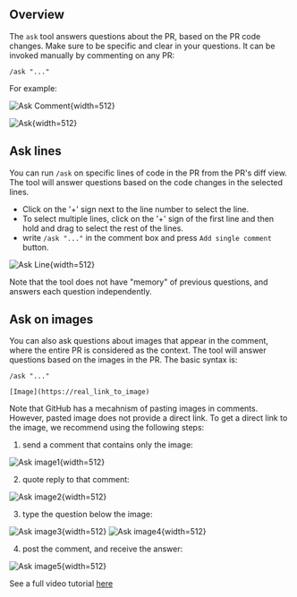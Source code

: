 ## Overview

The `ask` tool answers questions about the PR, based on the PR code changes. Make sure to be specific and clear in your questions.
It can be invoked manually by commenting on any PR:
```
/ask "..."
```
For example:

![Ask Comment](https://codium.ai/images/pr_agent/ask_comment.png){width=512}

![Ask](https://codium.ai/images/pr_agent/ask.png){width=512}

## Ask lines

You can run `/ask` on specific lines of code in the PR from the PR's diff view. The tool will answer questions based on the code changes in the selected lines.
- Click on the '+' sign next to the line number to select the line.
- To select multiple lines, click on the '+' sign of the first line and then hold and drag to select the rest of the lines. 
- write `/ask "..."` in the comment box and press `Add single comment` button.

![Ask Line](https://codium.ai/images/pr_agent/Ask_line.png){width=512}

Note that the tool does not have "memory" of previous questions, and answers each question independently.

## Ask on images

You can also ask questions about images that appear in the comment, where the entire PR is considered as the context. The tool will answer questions based on the images in the PR.
The basic syntax is:
```
/ask "..."

[Image](https://real_link_to_image)
```

Note that GitHub has a mecahnism of pasting images in comments. However, pasted image does not provide a direct link.
To get a direct link to the image, we recommend using the following steps:

1) send a comment that contains only the image:

![Ask image1](https://codium.ai/images/pr_agent/ask_images1.png){width=512}

2) quote reply to that comment:

![Ask image2](https://codium.ai/images/pr_agent/ask_images2.png){width=512}

3) type the question below the image:

![Ask image3](https://codium.ai/images/pr_agent/ask_images3.png){width=512}
![Ask image4](https://codium.ai/images/pr_agent/ask_images4.png){width=512}

4) post the comment, and receive the answer:

![Ask image5](https://codium.ai/images/pr_agent/ask_images5.png){width=512}


See a full video tutorial [here](https://codium.ai/images/pr_agent/ask_image_video.mov)